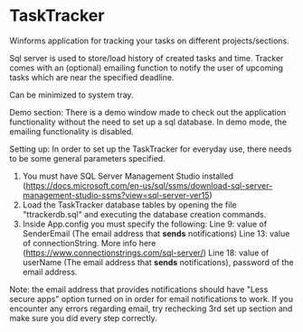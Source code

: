 # TaskTracker
Winforms application for tracking your tasks on different projects/sections.

Sql server is used to store/load history of created tasks and time.
Tracker comes with an (optional) emailing function to notify the user of upcoming tasks which are near the specified deadline.

Can be minimized to system tray.

Demo section:
There is a demo window made to check out the application functionality without the need to set up a sql database.
In demo mode, the emailing functionality is disabled.


Setting up:
In order to set up the TaskTracker for everyday use, there needs to be some general parameters specified.
1. You must have SQL Server Management Studio installed (https://docs.microsoft.com/en-us/sql/ssms/download-sql-server-management-studio-ssms?view=sql-server-ver15)
2. Load the TaskTracker database tables by opening the file "ttrackerdb.sql" and executing the database creation commands.
3. Inside App.config you must specify the following:
   Line 9: value of SenderEmail (The email address that <b>sends</b> notifications)
   Line 13: value of connectionString. More info here (https://www.connectionstrings.com/sql-server/)
   Line 18: value of userName (The email address that <b>sends</b> notifications), password of the email address.
   
Note: the email address that provides notifications should have "Less secure apps" option turned on in order for email notifications to work.
If you encounter any errors regarding email, try rechecking 3rd set up section and make sure you did every step correctly. 
   



